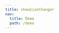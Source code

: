 ```yaml
---
title: showSizeChanger
nav:
  title: Demo
  path: /demo
---
```


<code src="../examples/showSizeChanger.tsx"></code>
